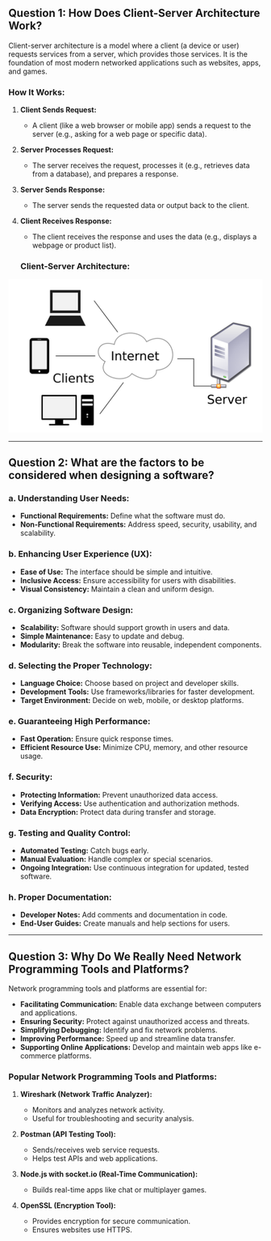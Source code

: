 ## Question 1: How Does Client-Server Architecture Work?

Client-server architecture is a model where a client (a device or user) requests services from a server, which provides those services. It is the foundation of most modern networked applications such as websites, apps, and games.

### How It Works:

1. **Client Sends Request:**
   - A client (like a web browser or mobile app) sends a request to the server (e.g., asking for a web page or specific data).

2. **Server Processes Request:**
   - The server receives the request, processes it (e.g., retrieves data from a database), and prepares a response.

3. **Server Sends Response:**
   - The server sends the requested data or output back to the client.

4. **Client Receives Response:**
   - The client receives the response and uses the data (e.g., displays a webpage or product list).

   ### Client-Server Architecture:

![Client-Server Architecture](Client-server-model.svg.png)


---


## Question 2: What are the factors to be considered when designing a software?

### a. Understanding User Needs:
- **Functional Requirements:** Define what the software must do.
- **Non-Functional Requirements:** Address speed, security, usability, and scalability.

### b. Enhancing User Experience (UX):
- **Ease of Use:** The interface should be simple and intuitive.
- **Inclusive Access:** Ensure accessibility for users with disabilities.
- **Visual Consistency:** Maintain a clean and uniform design.

### c. Organizing Software Design:
- **Scalability:** Software should support growth in users and data.
- **Simple Maintenance:** Easy to update and debug.
- **Modularity:** Break the software into reusable, independent components.

### d. Selecting the Proper Technology:
- **Language Choice:** Choose based on project and developer skills.
- **Development Tools:** Use frameworks/libraries for faster development.
- **Target Environment:** Decide on web, mobile, or desktop platforms.

### e. Guaranteeing High Performance:
- **Fast Operation:** Ensure quick response times.
- **Efficient Resource Use:** Minimize CPU, memory, and other resource usage.

### f. Security:
- **Protecting Information:** Prevent unauthorized data access.
- **Verifying Access:** Use authentication and authorization methods.
- **Data Encryption:** Protect data during transfer and storage.

### g. Testing and Quality Control:
- **Automated Testing:** Catch bugs early.
- **Manual Evaluation:** Handle complex or special scenarios.
- **Ongoing Integration:** Use continuous integration for updated, tested software.

### h. Proper Documentation:
- **Developer Notes:** Add comments and documentation in code.
- **End-User Guides:** Create manuals and help sections for users.

---


## Question 3: Why Do We Really Need Network Programming Tools and Platforms?

Network programming tools and platforms are essential for:

- **Facilitating Communication:** Enable data exchange between computers and applications.
- **Ensuring Security:** Protect against unauthorized access and threats.
- **Simplifying Debugging:** Identify and fix network problems.
- **Improving Performance:** Speed up and streamline data transfer.
- **Supporting Online Applications:** Develop and maintain web apps like e-commerce platforms.

### Popular Network Programming Tools and Platforms:

1. **Wireshark (Network Traffic Analyzer):**
   - Monitors and analyzes network activity.
   - Useful for troubleshooting and security analysis.

2. **Postman (API Testing Tool):**
   - Sends/receives web service requests.
   - Helps test APIs and web applications.

3. **Node.js with socket.io (Real-Time Communication):**
   - Builds real-time apps like chat or multiplayer games.

4. **OpenSSL (Encryption Tool):**
   - Provides encryption for secure communication.
   - Ensures websites use HTTPS.
